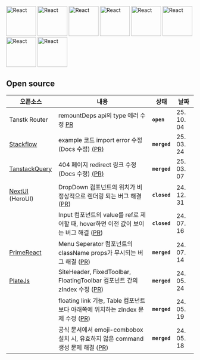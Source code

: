 

<img src="https://github.com/jijiseong/jijiseong/assets/77661228/32952d98-c475-4387-8cd8-cf2529ca6c4e" width="auto" height="80" alt="React"/>
<img src="https://github.com/jijiseong/jijiseong/assets/77661228/32952d98-c475-4387-8cd8-cf2529ca6c4e" width="auto" height="80" alt="React"/>
<img src="https://github.com/jijiseong/jijiseong/assets/77661228/32952d98-c475-4387-8cd8-cf2529ca6c4e" width="auto" height="80" alt="React"/>
<img src="https://github.com/jijiseong/jijiseong/assets/77661228/32952d98-c475-4387-8cd8-cf2529ca6c4e" width="auto" height="80" alt="React"/>
<img src="https://github.com/jijiseong/jijiseong/assets/77661228/32952d98-c475-4387-8cd8-cf2529ca6c4e" width="auto" height="80" alt="React"/>
<img src="https://github.com/jijiseong/jijiseong/assets/77661228/32952d98-c475-4387-8cd8-cf2529ca6c4e" width="auto" height="80" alt="React"/>
<img src="https://github.com/jijiseong/jijiseong/assets/77661228/32952d98-c475-4387-8cd8-cf2529ca6c4e" width="auto" height="80" alt="React"/>
<img src="https://github.com/jijiseong/jijiseong/assets/77661228/32952d98-c475-4387-8cd8-cf2529ca6c4e" width="auto" height="80" alt="React"/>


## Open source

| 오픈소스 | 내용 | 상태 | 날짜 |
| --- | --- | --- | --- |
|Tanstk Router | remountDeps api의 type 에러 수정 [PR](https://github.com/TanStack/router/pull/5362#issue-3483463607) | **`open`** | 25. 10. 04|
| [Stackflow](https://github.com/daangn/stackflow) | example 코드 import error 수정 (Docs 수정) [(PR)](https://github.com/daangn/stackflow/pull/586) | **`merged`** | 25. 03. 24 |
| [TanstackQuery](https://tanstack.com/query) | 404 페이지 redirect 링크 수정 (Docs 수정) [(PR)](https://github.com/TanStack/query/pull/8762) | **`merged`** | 25. 03. 07 |
| [NextUI](https://nextui.org/) (HeroUI) | DropDown 컴포넌트의 위치가 비정상적으로 렌더링 되는 버그 해결 ([PR](https://github.com/nextui-org/nextui/pull/4471)) | **`closed`**  | 24. 12. 31 |
|  | Input 컴포넌트의 value를 ref로 제어할 때, hover하면 이전 값이 보이는 버그 해결  ([PR](https://github.com/nextui-org/nextui/pull/3481))  | **`closed`** | 24. 07. 16 |
| [PrimeReact](https://primereact.org/) | Menu Seperator 컴포넌트의 className props가 무시되는 버그 해결 ([PR](https://github.com/primefaces/primereact/pull/6884)) | **`merged`** | 24. 07. 14 |
| [PlateJs](https://platejs.org/) | SiteHeader, FixedToolbar, FloatingToolbar 컴포넌트 간의 zIndex 수정 ([PR](https://github.com/udecode/plate/pull/3214))  | **`merged`** | 24. 05. 24 |
|  | floating link 기능, Table 컴포넌트보다 아래쪽에 위치하는 zIndex 문제 수정 ([PR](https://github.com/udecode/plate/pull/3204))  | **`merged`** | 24. 05. 19 |
|  | 공식 문서에서 emoji-combobox 설치 시, 유효하지 않은 command 생성 문제 해결 ([PR](https://github.com/udecode/plate/pull/3203))  | **`merged`** | 24. 05. 18 |


